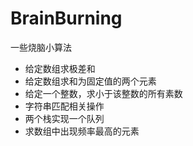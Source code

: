 # BrainBurning
一些烧脑小算法
* 给定数组求极差和
* 给定数组求和为固定值的两个元素
* 给定一个整数，求小于该整数的所有素数
* 字符串匹配相关操作
* 两个栈实现一个队列
* 求数组中出现频率最高的元素